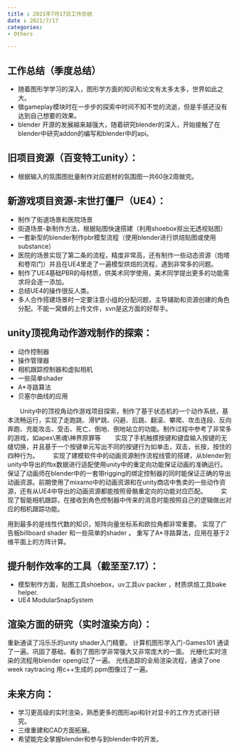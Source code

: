 ```yaml
---
title : 2021年7月17日工作总结
date : 2021/7/17
categories: 
- Others

---
```


## 工作总结（季度总结）
+ 随着图形学学习的深入，图形学方面的知识和论文有太多太多，世界如此之大。
+ 做gameplay模块时在一步步的探索中时间不知不觉的流逝，但是手感还没有达到自己想要的效果。
+ blender 开源的发展越来越强大，随着研究blender的深入，开始接触了在blender中研究addon的编写和blender中的api。

## 旧项目资源（百变特工unity）：
+ 根据输入的氛围图批量制作对应题材的氛围图一共60张2周做完。

## 新游戏项目资源-末世打僵尸（UE4）：
+ 制作了街道场景和医院场景
+ 街道场景-新制作方法，根据贴图快速搭建（利用shoebox抠出无透视贴图）
+ 一套新型的blender制作pbr模型流程（使用blender进行烘焙贴图或使用substance）
+ 医院的场景实现了第二条的流程，精度非常高，还有制作一些动态资源（炮塔和卷帘门）并且在UE4里走了一遍模型烘焙的流程，遇到非常多的问题。
+ 制作了UE4基础PBR的母材质，供美术同学使用，美术同学提出更多的功能需求将会逐一添加。
+ 总结UE4的操作很反人类。
+ 多人合作搭建场景时一定要注意小组的分配问题，主导辅助和资源创建的角色分配。不能一窝蜂的上传文件，svn是这方面的好帮手。

## unity顶视角动作游戏制作的探索：
+ 动作控制器
+ 操作管理器
+ 相机跟踪控制器和虚拟相机
+ 一些简单shader
+ A*寻路算法
+ 贝塞尔曲线的应用

&emsp;&emsp;Unity中的顶视角动作游戏项目探索，制作了基于状态机的一个动作系统，基本流畅运行，实现了走跑跳、滑铲跳、闪避、后跳、翻滚、攀爬、攻击连段、反向奔跑、充能攻击、受击、死亡、倒地、倒地站立的功能。制作过程中参考了非常多的游戏，如apex\黑魂\神界原罪等
&emsp;&emsp;实现了手机触摸按键和键盘输入按键的无缝切换，并且基于一个按键单元写出不同的按键行为如单击，双击，长按，按住的四种行为。
&emsp;&emsp;实现了建模软件中的动画资源制作流程线管的搭建，从blender到unity中导出的fbx数据进行适配使用unity中的重定向功能保证动画的准确运行。保证了动画师在blender中的一套带rigging的绑定控制器的同时能保证正确的导出动画资源。前期使用了mixamo中的动画资源和在unity商店中售卖的一些动作资源，还有从UE4中导出的动画资源都能按照骨骼重定向的功能对应匹配。
&emsp;&emsp;实现了智能相机跟踪，在接收到角色控制器中传来的消息时能按照自己的逻辑做出对应的相机跟踪功能。

用到最多的是线性代数的知识，矩阵向量坐标系和欧拉角都非常重要。
实现了广告板billboard shader 和一些简单的shader 。
重写了A*寻路算法，应用在基于2维平面上的方阵计算。

## 提升制作效率的工具（截至至7.17）：
- 模型制作方面，贴图工具shoebox，uv工具uv packer ，材质烘焙工具bake helper.
- UE4 ModularSnapSystem

## 渲染方面的研究（实时渲染方向）：
重新通读了冯乐乐的unity shader入门精要。
计算机图形学入门-Games101 通读了一遍。巩固了基础，看到了图形学非常强大又非常庞大的一面。
光栅化实时渲染的流程用blender opengl过了一遍。
光线追踪的全局渲染流程，通读了one week raytracing 用c++生成的.ppm图像过了一遍。

## 未来方向：
+ 学习更高级的实时渲染，熟悉更多的图形api和针对显卡的工作方式进行研究。
+ 三维重建和CAD方面拓展。
+ 希望能完全掌握blender和参与到blender中的开发。